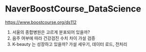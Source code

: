 # NaverBoostCourse_DataScience

https://www.boostcourse.org/ds112

1. 서울의 종합병원은 고르게 분포되어 있을까?
2. 음주 여부에 따라 건강검진 수치 차이 가설 검증
3. K-beauty 는 성장하고 있을까? 가설 세우기, 데이터 로드, 전처리 
